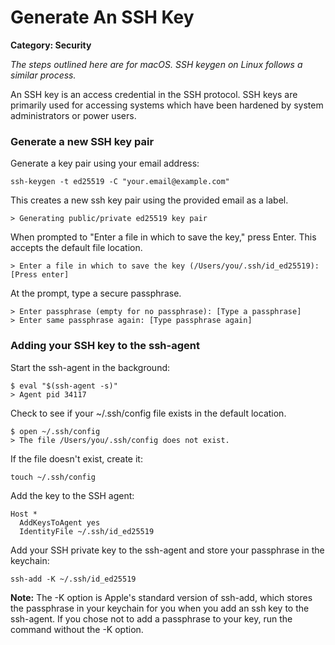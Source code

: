 # Generate An SSH Key

__Category: Security__

_The steps outlined here are for macOS. SSH keygen on Linux follows a similar process._

An SSH key is an access credential in the SSH protocol. SSH keys are primarily used for accessing systems which have been hardened by system administrators or power users.

### Generate a new SSH key pair

Generate a key pair using your email address:

```shell
ssh-keygen -t ed25519 -C "your.email@example.com"
```

This creates a new ssh key pair using the provided email as a label.

```
> Generating public/private ed25519 key pair
```

When prompted to "Enter a file in which to save the key," press Enter. This accepts the default file location.

```
> Enter a file in which to save the key (/Users/you/.ssh/id_ed25519): [Press enter]
```

At the prompt, type a secure passphrase.

```
> Enter passphrase (empty for no passphrase): [Type a passphrase]
> Enter same passphrase again: [Type passphrase again]
```

### Adding your SSH key to the ssh-agent

Start the ssh-agent in the background:

```
$ eval "$(ssh-agent -s)"
> Agent pid 34117
```

Check to see if your ~/.ssh/config file exists in the default location.

```
$ open ~/.ssh/config
> The file /Users/you/.ssh/config does not exist.
```

If the file doesn't exist, create it:

```shell
touch ~/.ssh/config
```

Add the key to the SSH agent:

```
Host *
  AddKeysToAgent yes
  IdentityFile ~/.ssh/id_ed25519
```

Add your SSH private key to the ssh-agent and store your passphrase in the keychain:

```shell
ssh-add -K ~/.ssh/id_ed25519
```

__Note:__ The -K option is Apple's standard version of ssh-add, which stores the passphrase in your keychain for you when you add an ssh key to the ssh-agent. If you chose not to add a passphrase to your key, run the command without the -K option.